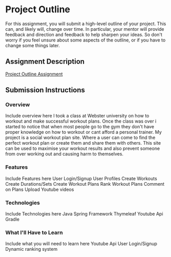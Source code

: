 # Project Outline
For this assignment, you will submit a high-level outline of your project. This can, and likely will, change over time. In particular, your mentor will provide feedback and direction and feedback to help sharpen your ideas. So don't worry if you feel unsure about some aspects of the outline, or if you have to change some things later.

## Assignment Description
[Project Outline Assignment](https://education.launchcode.org/liftoff/assignments/project-outline/)

## Submission Instructions

### Overview
Include overview here
I took a class at Webster university on how to workout and make successful workout plans.
Once the class was over i started to notice that when most people go to the gym they don't have proper knowledge
on how to workout or cant afford a personal trainer.  My project is a social workout plan site. Where a user can
come to find the perfect workout plan or create them and share them with others. This site can be used to maximise
your workout results and also prevent someone from over working out and causing harm to themselves.


### Features
Include Features here
User Login/Signup
User Profiles
Create Workouts
Create Durations/Sets
Create Workout Plans
Rank Workout Plans
Comment on Plans
Upload Youtube videos

### Technologies
Include Technologies here
Java
Spring Framework
Thymeleaf
Youtube Api
Gradle

### What I'll Have to Learn
Include what you will need to learn here
Youtube Api
User Login/Signup
Dynamic ranking system